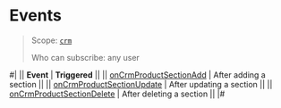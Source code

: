 # Events

> Scope: [`crm`](../../../../scopes/permissions.md) 
>
> Who can subscribe: any user

#|
|| **Event** | **Triggered** ||
|| [onCrmProductSectionAdd](./on-crm-product-section-add.md) | After adding a section ||
|| [onCrmProductSectionUpdate](./on-crm-product-section-update.md) | After updating a section ||
|| [onCrmProductSectionDelete](./on-crm-product-section-delete.md) | After deleting a section ||
|#